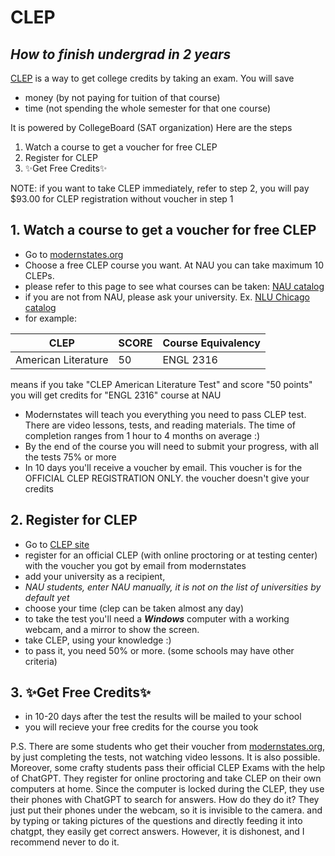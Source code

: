 # CLEP
## _How to finish undergrad in 2 years_


[CLEP](https://clep.collegeboard.org/) is a way to get college credits by taking an exam. You will save 
- money (by not paying for tuition of that course)
- time (not spending the whole semester for that one course) 

It is powered by CollegeBoard (SAT organization)
Here are the steps
1. Watch a course to get a voucher for free CLEP
2. Register for CLEP
3. ✨Get Free Credits✨

NOTE: if you want to take CLEP immediately, refer to step 2, you will pay $93.00 for CLEP registration without voucher in step 1


## 1. Watch a course to get a voucher for free CLEP

- Go to [modernstates.org](https://modernstates.org/course)
- Choose a free CLEP course you want. At NAU you can take maximum 10 CLEPs.
- please refer to this page to see what courses can be taken: [NAU catalog](https://www.na.edu/documents/academics/catalog.pdf#page=41)
- if you are not from NAU, please ask your university. Ex. [NLU Chicago catalog](https://nl.edu/media/nledu/content-assets/documents/student-services/office-of-the-registrar/registrar-forms/CLEP-Examination-Spring-2022.pdf)
- for example: 

| CLEP | SCORE | Course Equivalency |
| --- | --- | --- |
|  American Literature | 50 | ENGL 2316 |
means if you take "CLEP American Literature Test" and score "50 points" you will get credits for "ENGL 2316" course at NAU
- Modernstates will teach you everything you need to pass CLEP test. There are video lessons, tests, and reading materials. The time of completion ranges from 1 hour to 4 months on average :)
- By the end of the course you will need to submit your progress, with all the tests 75% or more
- In 10 days you'll receive a voucher by email. This voucher is for the OFFICIAL CLEP REGISTRATION ONLY. the voucher doesn't give your credits


## 2. Register for CLEP 

- Go to [CLEP site](https://clep.collegeboard.org/)
- register for an official CLEP (with online proctoring or at testing center) with the voucher you got by email from modernstates
- add your university as a recipient, 
- _NAU students, enter NAU manually, it is not on the list of universities by default yet_
- choose your time (clep can be taken almost any day)
- to take the test you'll need a _**Windows**_ computer with a working webcam, and a mirror to show the screen.
- take CLEP, using your knowledge :)
- to pass it, you need 50% or more. (some schools may have other criteria)

## 3. ✨Get Free Credits✨
- in 10-20 days after the test the results will be mailed to your school
- you will recieve your free credits for the course you took

P.S. There are some students who get their voucher from [modernstates.org](https://modernstates.org/course), by just completing the tests, not watching video lessons. It is also possible. Moreover, some crafty students pass their official CLEP Exams with the help of ChatGPT. They register for online proctoring and take CLEP on their own computers at home. Since the computer is locked during the CLEP, they use their phones with ChatGPT to search for answers. How do they do it? They just put their phones under the webcam, so it is invisible to the camera. and by typing or taking pictures of the questions and directly feeding it into chatgpt, they easily get correct answers. However, it is dishonest, and I recommend never to do it.

